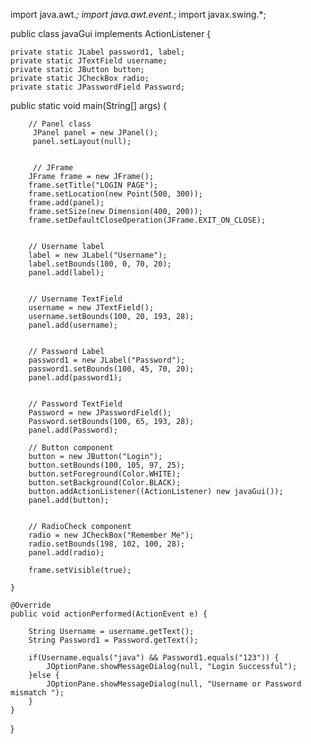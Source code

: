import java.awt.*;
import java.awt.event.*;
import javax.swing.*;

public class javaGui implements ActionListener {
	
	private static JLabel password1, label;
	private static JTextField username;
	private static JButton button;
	private static JCheckBox radio;
	private static JPasswordField Password;
	
	
public static void main(String[] args)  {
		
		
		// Panel class
		 JPanel panel = new JPanel();
		 panel.setLayout(null);
		
		 
		 // JFrame
		JFrame frame = new JFrame();
		frame.setTitle("LOGIN PAGE");
		frame.setLocation(new Point(500, 300));
		frame.add(panel);
		frame.setSize(new Dimension(400, 200));
		frame.setDefaultCloseOperation(JFrame.EXIT_ON_CLOSE);
		
		
		// Username label
		label = new JLabel("Username");
		label.setBounds(100, 0, 70, 20);
		panel.add(label);
		
		
		// Username TextField
		username = new JTextField();
		username.setBounds(100, 20, 193, 28);
		panel.add(username);
			
		
		// Password Label
		password1 = new JLabel("Password");
		password1.setBounds(100, 45, 70, 20);
		panel.add(password1);
		
		
		// Password TextField
		Password = new JPasswordField();			  			 
		Password.setBounds(100, 65, 193, 28);
		panel.add(Password);
		
		// Button component
		button = new JButton("Login");
		button.setBounds(100, 105, 97, 25);
		button.setForeground(Color.WHITE);
		button.setBackground(Color.BLACK);
		button.addActionListener((ActionListener) new javaGui());
		panel.add(button);
				
		
		// RadioCheck component
		radio = new JCheckBox("Remember Me");
		radio.setBounds(198, 102, 100, 28);
		panel.add(radio);
		
		frame.setVisible(true);
		
	}

	@Override
	public void actionPerformed(ActionEvent e) {

		String Username = username.getText();
		String Password1 = Password.getText();
		
		if(Username.equals("java") && Password1.equals("123")) {
			JOptionPane.showMessageDialog(null, "Login Successful");
		}else {
			JOptionPane.showMessageDialog(null, "Username or Password mismatch ");
		}
	}
}
